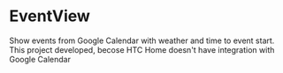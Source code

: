EventView
=========

Show events from Google Calendar with weather and time to event start.  
This project developed, becose HTC Home doesn't have integration with Google Calendar
